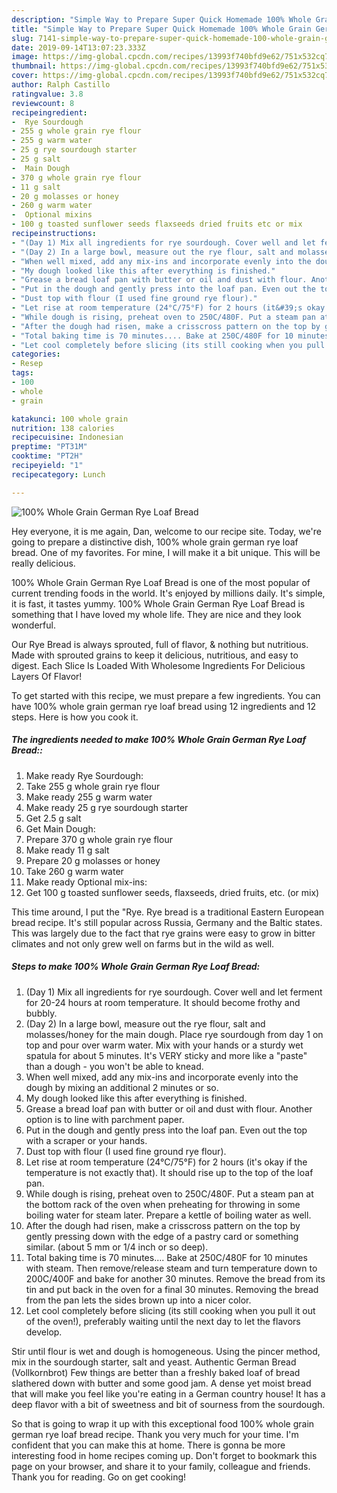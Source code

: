 ```yaml
---
description: "Simple Way to Prepare Super Quick Homemade 100% Whole Grain German Rye Loaf Bread"
title: "Simple Way to Prepare Super Quick Homemade 100% Whole Grain German Rye Loaf Bread"
slug: 7141-simple-way-to-prepare-super-quick-homemade-100-whole-grain-german-rye-loaf-bread
date: 2019-09-14T13:07:23.333Z
image: https://img-global.cpcdn.com/recipes/13993f740bfd9e62/751x532cq70/100-whole-grain-german-rye-loaf-bread-recipe-main-photo.jpg
thumbnail: https://img-global.cpcdn.com/recipes/13993f740bfd9e62/751x532cq70/100-whole-grain-german-rye-loaf-bread-recipe-main-photo.jpg
cover: https://img-global.cpcdn.com/recipes/13993f740bfd9e62/751x532cq70/100-whole-grain-german-rye-loaf-bread-recipe-main-photo.jpg
author: Ralph Castillo
ratingvalue: 3.8
reviewcount: 8
recipeingredient:
-  Rye Sourdough
- 255 g whole grain rye flour
- 255 g warm water
- 25 g rye sourdough starter
- 25 g salt
-  Main Dough
- 370 g whole grain rye flour
- 11 g salt
- 20 g molasses or honey
- 260 g warm water
-  Optional mixins
- 100 g toasted sunflower seeds flaxseeds dried fruits etc or mix
recipeinstructions:
- "(Day 1) Mix all ingredients for rye sourdough. Cover well and let ferment for 20-24 hours at room temperature. It should become frothy and bubbly."
- "(Day 2) In a large bowl, measure out the rye flour, salt and molasses/honey for the main dough. Place rye sourdough from day 1 on top and pour over warm water. Mix with your hands or a sturdy wet spatula for about 5 minutes. It&#39;s VERY sticky and more like a &#34;paste&#34; than a dough - you won&#39;t be able to knead."
- "When well mixed, add any mix-ins and incorporate evenly into the dough by mixing an additional 2 minutes or so."
- "My dough looked like this after everything is finished."
- "Grease a bread loaf pan with butter or oil and dust with flour. Another option is to line with parchment paper."
- "Put in the dough and gently press into the loaf pan. Even out the top with a scraper or your hands."
- "Dust top with flour (I used fine ground rye flour)."
- "Let rise at room temperature (24°C/75°F) for 2 hours (it&#39;s okay if the temperature is not exactly that). It should rise up to the top of the loaf pan."
- "While dough is rising, preheat oven to 250C/480F. Put a steam pan at the bottom rack of the oven when preheating for throwing in some boiling water for steam later. Prepare a kettle of boiling water as well."
- "After the dough had risen, make a crisscross pattern on the top by gently pressing down with the edge of a pastry card or something similar. (about 5 mm or 1/4 inch or so deep)."
- "Total baking time is 70 minutes.... Bake at 250C/480F for 10 minutes with steam. Then remove/release steam and turn temperature down to 200C/400F and bake for another 30 minutes. Remove the bread from its tin and put back in the oven for a final 30 minutes. Removing the bread from the pan lets the sides brown up into a nicer color."
- "Let cool completely before slicing (its still cooking when you pull it out of the oven!), preferably waiting until the next day to let the flavors develop."
categories:
- Resep
tags:
- 100
- whole
- grain

katakunci: 100 whole grain
nutrition: 138 calories
recipecuisine: Indonesian
preptime: "PT31M"
cooktime: "PT2H"
recipeyield: "1"
recipecategory: Lunch

---
```



![100% Whole Grain German Rye Loaf Bread](https://img-global.cpcdn.com/recipes/13993f740bfd9e62/751x532cq70/100-whole-grain-german-rye-loaf-bread-recipe-main-photo.jpg)

Hey everyone, it is me again, Dan, welcome to our recipe site. Today, we're going to prepare a distinctive dish, 100% whole grain german rye loaf bread. One of my favorites. For mine, I will make it a bit unique. This will be really delicious.

100% Whole Grain German Rye Loaf Bread is one of the most popular of current trending foods in the world. It's enjoyed by millions daily. It's simple, it is fast, it tastes yummy. 100% Whole Grain German Rye Loaf Bread is something that I have loved my whole life. They are nice and they look wonderful.

Our Rye Bread is always sprouted, full of flavor, &amp; nothing but nutritious. Made with sprouted grains to keep it delicious, nutritious, and easy to digest. Each Slice Is Loaded With Wholesome Ingredients For Delicious Layers Of Flavor!


To get started with this recipe, we must prepare a few ingredients. You can have 100% whole grain german rye loaf bread using 12 ingredients and 12 steps. Here is how you cook it.

##### The ingredients needed to make 100% Whole Grain German Rye Loaf Bread::

1. Make ready  Rye Sourdough:
1. Take 255 g whole grain rye flour
1. Make ready 255 g warm water
1. Make ready 25 g rye sourdough starter
1. Get 2.5 g salt
1. Get  Main Dough:
1. Prepare 370 g whole grain rye flour
1. Make ready 11 g salt
1. Prepare 20 g molasses or honey
1. Take 260 g warm water
1. Make ready  Optional mix-ins:
1. Get 100 g toasted sunflower seeds, flaxseeds, dried fruits, etc. (or mix)


This time around, I put the &#34;Rye. Rye bread is a traditional Eastern European bread recipe. It&#39;s still popular across Russia, Germany and the Baltic states. This was largely due to the fact that rye grains were easy to grow in bitter climates and not only grew well on farms but in the wild as well. 

##### Steps to make 100% Whole Grain German Rye Loaf Bread:

1. (Day 1) Mix all ingredients for rye sourdough. Cover well and let ferment for 20-24 hours at room temperature. It should become frothy and bubbly.
1. (Day 2) In a large bowl, measure out the rye flour, salt and molasses/honey for the main dough. Place rye sourdough from day 1 on top and pour over warm water. Mix with your hands or a sturdy wet spatula for about 5 minutes. It&#39;s VERY sticky and more like a &#34;paste&#34; than a dough - you won&#39;t be able to knead.
1. When well mixed, add any mix-ins and incorporate evenly into the dough by mixing an additional 2 minutes or so.
1. My dough looked like this after everything is finished.
1. Grease a bread loaf pan with butter or oil and dust with flour. Another option is to line with parchment paper.
1. Put in the dough and gently press into the loaf pan. Even out the top with a scraper or your hands.
1. Dust top with flour (I used fine ground rye flour).
1. Let rise at room temperature (24°C/75°F) for 2 hours (it&#39;s okay if the temperature is not exactly that). It should rise up to the top of the loaf pan.
1. While dough is rising, preheat oven to 250C/480F. Put a steam pan at the bottom rack of the oven when preheating for throwing in some boiling water for steam later. Prepare a kettle of boiling water as well.
1. After the dough had risen, make a crisscross pattern on the top by gently pressing down with the edge of a pastry card or something similar. (about 5 mm or 1/4 inch or so deep).
1. Total baking time is 70 minutes....
Bake at 250C/480F for 10 minutes with steam. Then remove/release steam and turn temperature down to 200C/400F and bake for another 30 minutes. Remove the bread from its tin and put back in the oven for a final 30 minutes. Removing the bread from the pan lets the sides brown up into a nicer color.
1. Let cool completely before slicing (its still cooking when you pull it out of the oven!), preferably waiting until the next day to let the flavors develop.


Stir until flour is wet and dough is homogeneous. Using the pincer method, mix in the sourdough starter, salt and yeast. Authentic German Bread (Vollkornbrot) Few things are better than a freshly baked loaf of bread slathered down with butter and some good jam. A dense yet moist bread that will make you feel like you&#39;re eating in a German country house! It has a deep flavor with a bit of sweetness and bit of sourness from the sourdough. 

So that is going to wrap it up with this exceptional food 100% whole grain german rye loaf bread recipe. Thank you very much for your time. I'm confident that you can make this at home. There is gonna be more interesting food in home recipes coming up. Don't forget to bookmark this page on your browser, and share it to your family, colleague and friends. Thank you for reading. Go on get cooking!
